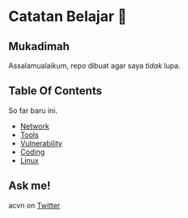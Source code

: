 # Catatan Belajar :rocket:

## Mukadimah
Assalamualaikum, repo dibuat agar saya *tidak* lupa.

## Table Of Contents
So far baru ini.
- [Network](https://github.com/acvn/b3lajar/blob/master/network.md)
- [Tools](https://github.com/acvn/b3lajar/blob/master/tool.md)
- [Vulnerability](https://github.com/acvn/b3lajar/blob/master/vuln.md)
- [Coding](https://github.com/acvn/b3lajar/blob/master/code.md)
- [Linux](https://github.com/acvn/b3lajar/blob/master/linux.md)

## Ask me!
acvn on [Twitter](https://twitter.com/aldi__satria)
